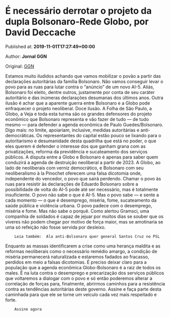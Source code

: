 
# É necessário derrotar o projeto da dupla Bolsonaro-Rede Globo, por David Deccache

Published at: **2019-11-01T17:27:49+00:00**

Author: **Jornal GGN**

Original: [GGN](https://jornalggn.com.br/artigos/e-necessario-derrotar-o-projeto-da-dupla-bolsonaro-rede-globo-por-david-deccache/)

Estamos muito iludidos achando que vamos mobilizar o povão a partir das declarações autoritárias da família Bolsonaro. Não vamos conseguir levar o povo para as ruas para lutar contra o “anúncio” de um novo AI-5. Aliás, Bolsonaro foi eleito, dentre outros, justamente por conta de seu caráter autoritário e das inúmeras declarações desumanas dos últimos anos.
Outra ilusão é achar que a aparente guerra entre Bolsonaro e a Globo pode enfraquecer o projeto neoliberal. Doce ilusão.
A Folha de São Paulo, a Globo, a Veja e toda esta turma são os grandes defensores do projeto econômico que Bolsonaro representa e vão fazer de tudo — de tudo mesmo — para defender a agenda econômica de Paulo Guedes/Bolsonaro.
Digo mais: no limite, apoiariam, inclusive, medidas autoritárias e anti-democráticas. Os representantes do capital estão pouco se lixando para o autoritarismo e desumanidade desta quadrilha que está no poder, o que eles querem é defender o interesse dos que ganham grana com as privatizações, reforma da previdência e sucateamento dos serviços públicos.
A disputa entre a Globo e Bolsonaro é apenas para saber quem conduzirá a agenda de destruição neoliberal a partir de 2023. A Globo, ao lado de neoliberais com verniz democrático, e Bolsonaro com seu neoliberalismo à la Pinochet oferecem uma falsa dicotomia onde, independente do vencedor, o povo que sairá perdendo.
Chamar o povo às ruas para resistir às declarações de Eduardo Bolsonaro sobre a possibilidade de volta do AI-5 pode até ser necessário, mas é totalmente insuficiente. O povo não sabe o que é AI-5. Mas o povo sabe — e sente a cada momento — o que é desemprego, miséria, fome, sucateamento da saúde pública e violência urbana.
O povo padece com o desemprego, miséria e fome. Mas não sabe o porquê. Como alertou Gramsci, uma companhia de soldados é capaz de jejuar por muitos dias se souber que os víveres não podem chegar por motivo de força maior, mas se amotinaria se uma só refeição não fosse servida por desleixo.

        Leia também:  Ala anti-Bolsonaro quer general Santos Cruz no PSL
      
Enquanto as massas identificarem a crise como uma herança maldita e as reformas neoliberais como o necessário remédio amargo, a condição de miséria permanecerá naturalizada e estaremos fadados ao fracasso, perdidos em meio a falsas dicotomias.
É preciso deixar claro para a população que a agenda econômica Globo-Bolsonaro é a raiz de todos os males. É na luta contra o desemprego e precarização dos serviços públicos que voltaremos a dialogar com o povo e só então poderemos alterar a correlação de forças para, finalmente, abrirmos caminhos para a resistência contra as tendências autoritárias deste governo.
Assine e faça parte desta caminhada para que ele se torne um veículo cada vez mais respeitado e forte.

        Assine agora
      
